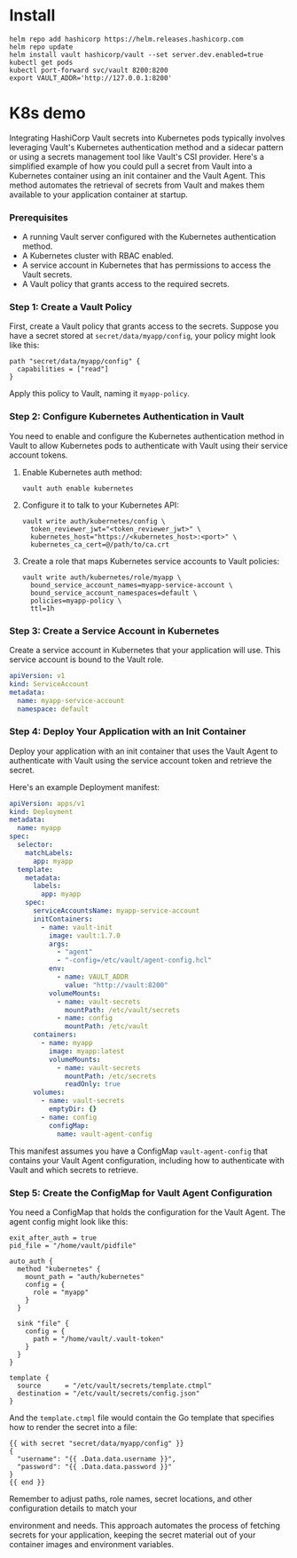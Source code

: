 # Install
```shell
helm repo add hashicorp https://helm.releases.hashicorp.com
helm repo update
helm install vault hashicorp/vault --set server.dev.enabled=true
kubectl get pods
kubectl port-forward svc/vault 8200:8200
export VAULT_ADDR='http://127.0.0.1:8200'
```

# K8s demo
Integrating HashiCorp Vault secrets into Kubernetes pods typically involves leveraging Vault's Kubernetes authentication method and a sidecar pattern or using a secrets management tool like Vault's CSI provider. Here's a simplified example of how you could pull a secret from Vault into a Kubernetes container using an init container and the Vault Agent. This method automates the retrieval of secrets from Vault and makes them available to your application container at startup.

### Prerequisites

- A running Vault server configured with the Kubernetes authentication method.
- A Kubernetes cluster with RBAC enabled.
- A service account in Kubernetes that has permissions to access the Vault secrets.
- A Vault policy that grants access to the required secrets.

### Step 1: Create a Vault Policy

First, create a Vault policy that grants access to the secrets. Suppose you have a secret stored at `secret/data/myapp/config`, your policy might look like this:

```hcl
path "secret/data/myapp/config" {
  capabilities = ["read"]
}
```

Apply this policy to Vault, naming it `myapp-policy`.

### Step 2: Configure Kubernetes Authentication in Vault

You need to enable and configure the Kubernetes authentication method in Vault to allow Kubernetes pods to authenticate with Vault using their service account tokens.

1. Enable Kubernetes auth method:

   ```shell
   vault auth enable kubernetes
   ```

2. Configure it to talk to your Kubernetes API:

   ```shell
   vault write auth/kubernetes/config \
     token_reviewer_jwt="<token_reviewer_jwt>" \
     kubernetes_host="https://<kubernetes_host>:<port>" \
     kubernetes_ca_cert=@/path/to/ca.crt
   ```

3. Create a role that maps Kubernetes service accounts to Vault policies:

   ```shell
   vault write auth/kubernetes/role/myapp \
     bound_service_account_names=myapp-service-account \
     bound_service_account_namespaces=default \
     policies=myapp-policy \
     ttl=1h
   ```

### Step 3: Create a Service Account in Kubernetes

Create a service account in Kubernetes that your application will use. This service account is bound to the Vault role.

```yaml
apiVersion: v1
kind: ServiceAccount
metadata:
  name: myapp-service-account
  namespace: default
```

### Step 4: Deploy Your Application with an Init Container

Deploy your application with an init container that uses the Vault Agent to authenticate with Vault using the service account token and retrieve the secret.

Here's an example Deployment manifest:

```yaml
apiVersion: apps/v1
kind: Deployment
metadata:
  name: myapp
spec:
  selector:
    matchLabels:
      app: myapp
  template:
    metadata:
      labels:
        app: myapp
    spec:
      serviceAccountsName: myapp-service-account
      initContainers:
        - name: vault-init
          image: vault:1.7.0
          args:
            - "agent"
            - "-config=/etc/vault/agent-config.hcl"
          env:
            - name: VAULT_ADDR
              value: "http://vault:8200"
          volumeMounts:
            - name: vault-secrets
              mountPath: /etc/vault/secrets
            - name: config
              mountPath: /etc/vault
      containers:
        - name: myapp
          image: myapp:latest
          volumeMounts:
            - name: vault-secrets
              mountPath: /etc/secrets
              readOnly: true
      volumes:
        - name: vault-secrets
          emptyDir: {}
        - name: config
          configMap:
            name: vault-agent-config
```

This manifest assumes you have a ConfigMap `vault-agent-config` that contains your Vault Agent configuration, including how to authenticate with Vault and which secrets to retrieve.

### Step 5: Create the ConfigMap for Vault Agent Configuration

You need a ConfigMap that holds the configuration for the Vault Agent. The agent config might look like this:

```hcl
exit_after_auth = true
pid_file = "/home/vault/pidfile"

auto_auth {
  method "kubernetes" {
    mount_path = "auth/kubernetes"
    config = {
      role = "myapp"
    }
  }

  sink "file" {
    config = {
      path = "/home/vault/.vault-token"
    }
  }
}

template {
  source      = "/etc/vault/secrets/template.ctmpl"
  destination = "/etc/vault/secrets/config.json"
}
```

And the `template.ctmpl` file would contain the Go template that specifies how to render the secret into a file:

```liquid
{{ with secret "secret/data/myapp/config" }}
{
  "username": "{{ .Data.data.username }}",
  "password": "{{ .Data.data.password }}"
}
{{ end }}
```

Remember to adjust paths, role names, secret locations, and other configuration details to match your

 environment and needs. This approach automates the process of fetching secrets for your application, keeping the secret material out of your container images and environment variables.

